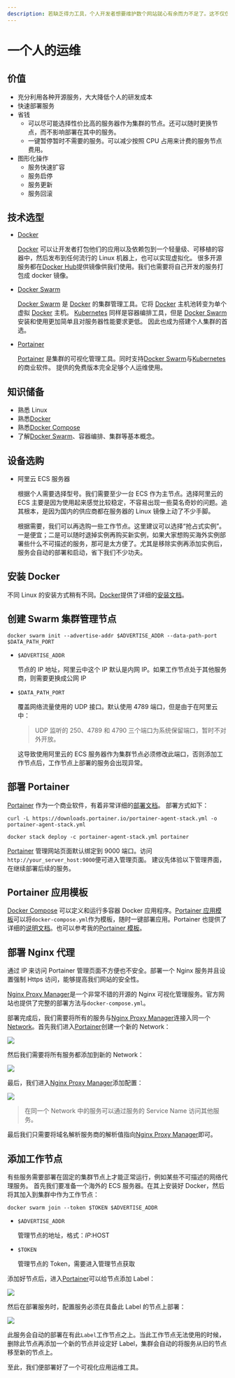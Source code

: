 ```yaml
---
description: 若缺乏得力工具，个人开发者想要维护数个网站就心有余而力不足了。这不仅仅需要花费不少精力开发，更困难的是保持不间断的维护。本文记载了如何使用`Docker`与`Portainer`搭建迷你集群并部署各类服务。
---
```


# 一个人的运维

[Docker]: https://www.docker.com
[Docker Swarm]: https://docs.docker.com/engine/swarm/
[Docker Compose]: https://docs.docker.com/compose/
[Portainer]: https://www.portainer.io
[Kubernetes]: https://kubernetes.io/
[Nginx Proxy Manager]: https://nginxproxymanager.com/

## 价值

- 充分利用各种开源服务，大大降低个人的研发成本
- 快速部署服务
- 省钱
  - 可以尽可能选择性价比高的服务器作为集群的节点。还可以随时更换节点，而不影响部署在其中的服务。
  - 一键暂停暂时不需要的服务。可以减少按照 CPU 占用来计费的服务节点费用。
- 图形化操作
  - 服务快速扩容
  - 服务启停
  - 服务更新
  - 服务回滚

## 技术选型

- [Docker][Docker]

  [Docker][Docker] 可以让开发者打包他们的应用以及依赖包到一个轻量级、可移植的容器中，然后发布到任何流行的 Linux 机器上，也可以实现虚拟化。
  很多开源服务都在[Docker Hub](https://hub.docker.com/)提供镜像供我们使用。我们也需要将自己开发的服务打包成 docker 镜像。

- [Docker Swarm][Docker Swarm]

  [Docker Swarm][Docker Swarm] 是 [Docker][Docker] 的集群管理工具。它将 [Docker][Docker] 主机池转变为单个虚拟 [Docker][Docker] 主机。
  [Kubernetes][Kubernetes] 同样是容器编排工具，但是 [Docker Swarm][Docker Swarm] 安装和使用更加简单且对服务器性能要求更低。
  因此也成为搭建个人集群的首选。

- [Portainer][Portainer]

  [Portainer][Portainer] 是集群的可视化管理工具。同时支持[Docker Swarm][Docker Swarm]与[Kubernetes][Kubernetes]的商业软件。
  提供的免费版本完全足够个人运维使用。

## 知识储备

- 熟悉 Linux
- 熟悉[Docker][Docker]
- 熟悉[Docker Compose](https://docs.docker.com/compose/)
- 了解[Docker Swarm]、容器编排、集群等基本概念。

## 设备选购

- 阿里云 ECS 服务器

  根据个人需要选择型号。我们需要至少一台 ECS 作为主节点。选择阿里云的 ECS 主要是因为使用起来感觉比较稳定，不容易出现一些莫名奇妙的问题。追其根本，是因为国内的供应商都在服务器的 Linux 镜像上动了不少手脚。

  根据需要，我们可以再选购一些工作节点。这里建议可以选择“抢占式实例”。一是便宜；二是可以随时退掉实例再购买新实例，如果大家想购买海外实例部署些什么不可描述的服务，那可是太方便了。尤其是移除实例再添加实例后，服务会自动的部署和启动，省下我们不少功夫。

## 安装 Docker

不同 Linux 的安装方式稍有不同。[Docker][Docker]提供了详细的[安装文档](https://docs.docker.com/engine/install/)。

## 创建 Swarm 集群管理节点

```shell
docker swarm init --advertise-addr $ADVERTISE_ADDR --data-path-port $DATA_PATH_PORT
```

- `$ADVERTISE_ADDR`

  节点的 IP 地址，阿里云中这个 IP 默认是内网 IP。如果工作节点处于其他服务商，则需要更换成公网 IP

- `$DATA_PATH_PORT`

  覆盖网络流量使用的 UDP 接口。默认使用 4789 端口，但是由于在阿里云中：

  > UDP 监听的 250、4789 和 4790 三个端口为系统保留端口，暂时不对外开放。

  这导致使用阿里云的 ECS 服务器作为集群节点必须修改此端口，否则添加工作节点后，工作节点上部署的服务会出现异常。

## 部署 Portainer

[Portainer][Portainer] 作为一个商业软件，有着非常详细的[部署文档](https://documentation.portainer.io/v2.0/deploy/ceinstallswarm/)。
部署方式如下：

```shell
curl -L https://downloads.portainer.io/portainer-agent-stack.yml -o portainer-agent-stack.yml

docker stack deploy -c portainer-agent-stack.yml portainer
```

[Portainer][Portainer] 管理网站页面默认绑定到 9000 端口。访问`http://your_server_host:9000`便可进入管理页面。
建议先体验以下管理界面，在继续部署后续的服务。

## Portainer 应用模板

[Docker Compose][Docker Compose] 可以定义和运行多容器 Docker 应用程序。[Portainer 应用模板](https://documentation.portainer.io/v2.0/settings/apps/)可以将`docker-compose.yml`作为模板，随时一键部署应用。Portainer 也提供了详细的[说明文档]()。也可以参考我的[Portainer 模板](https://github.com/Val-istar-Guo/portainer-templates)。

## 部署 Nginx 代理

通过 IP 来访问 Portainer 管理页面不方便也不安全。部署一个 Nginx 服务并且设置强制 Https 访问，能够提高我们网站的安全性。

[Nginx Proxy Manager][Nginx Proxy Manager]是一个非常不错的开源的 Nginx 可视化管理服务。官方网站也提供了完整的部署方法与`docker-compose.yml`。

部署完成后，我们需要将所有的服务与[Nginx Proxy Manager][Nginx Proxy Manager]连接入同一个[Network](https://docs.docker.com/network/overlay/)。首先我们进入[Portainer][Portainer]创建一个新的 Network：

![](./assets//一个人的运维/create_network.png)

然后我们需要将所有服务都添加到新的 Network：

![](./assets//一个人的运维/change_network.png)

最后，我们进入[Nginx Proxy Manager][Nginx Proxy Manager]添加配置：

![](./assets//一个人的运维/nginx_proxy.png)

> 在同一个 Network 中的服务可以通过服务的 Service Name 访问其他服务。

最后我们只需要将域名解析服务商的解析值指向[Nginx Proxy Manager][Nginx Proxy Manager]即可。

## 添加工作节点

有些服务需要部署在固定的集群节点上才能正常运行，例如某些不可描述的网络代理服务。
首先我们要准备一个海外的 ECS 服务器。在其上安装好 Docker，然后将其加入到集群中作为工作节点：

```shell
docker swarm join --token $TOKEN $ADVERTISE_ADDR
```

- `$ADVERTISE_ADDR`

  管理节点的地址，格式：$IP:$HOST

- `$TOKEN`

  管理节点的 Token，需要进入管理节点获取

添加好节点后，进入[Portainer][Portainer]可以给节点添加 Label：

![](./assets//一个人的运维/add_label.png)

然后在部署服务时，配置服务必须在具备此 Label 的节点上部署：

![](./assets//一个人的运维/set_label.png)

此服务会自动的部署在有此`Label`工作节点之上。当此工作节点无法使用的时候，删除此节点再添加一个新的节点并设定好 Label，集群会自动的将服务从旧的节点移至新的节点上。

至此，我们便部署好了一个可视化应用运维工具。
